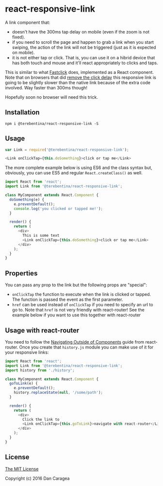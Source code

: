 # react-responsive-link

A link component that:

- doesn't have the 300ms tap delay on mobile (even if the zoom is not fixed).
- if you need to scroll the page and happen to grab a link when you start swiping, the action of the link will not be triggered (just as it is expected on mobile).
- it is not either tap or click. That is, you can use it on a hibrid device that has both touch and mouse and it'll react appropriately to clicks and taps.

This is similar to what [Fastclick](https://github.com/ftlabs/fastclick) does, implemented as a React component.
Note that on browsers that did [remove the click delay](https://developers.google.com/web/updates/2013/12/300ms-tap-delay-gone-away) this responsive link is going to be slightly slower than the native <a> link because of the extra code involved.
Way faster than 300ms though!

Hopefully soon no browser will need this trick.

## Installation

```
npm i @terebentina/react-responsive-link -S
```

## Usage

```javascript
var Link = require('@terebentina/react-responsive-link');

<Link onClickTap={this.doSomething}>click or tap me</Link>
```

The more complete example below is using ES6 and the class syntax but, obviously, you can use ES5 and regular `React.createClass()` as well.

```javascript
import React from 'react';
import Link from '@terebentina/react-responsive-link';

class MyComponent extends React.Component {
  doSomething(e) {
    e.preventDefault();
    console.log('you clicked or tapped me!');
  }

  render() {
    return (
      <div>
        This is some text
        <Link onClickTap={this.doSomething}>click or tap me</Link>
      </div>
    );
  }
}
```

## Properties

You can pass any prop to the link but the following props are "special":
- `onClickTap` the function to execute when the link is clicked or tapped. The function is passed the event as the first parameter.
- `href` can be used instead of `onClickTap` if you need to specify an url to go to. Note that `href` is not very friendly with react-router! See the example below if you want to use this together with react-router

## Usage with react-router

You need to follow the [Navigating Outside of Components](https://github.com/rackt/react-router/blob/latest/docs/guides/advanced/NavigatingOutsideOfComponents.md) guide from react-router.
Once you create that `history.js` module you can make use of it for your responsive links:

```javascript
import React from 'react';
import Link from '@terebentina/react-responsive-link';
import history from './history';

class MyComponent extends React.Component {
  goToLink(e) {
    e.preventDefault();
    history.replaceState(null, '/some/path');
  }

  render() {
    return (
      <div>
        Click the link to
        <Link onClickTap={this.goToLink}>navigate with react-router</Link>
      </div>
    );
  }
}

```

## License

[The MIT License](./LICENSE)

Copyright (c) 2016 Dan Caragea
